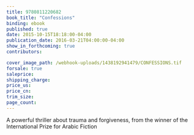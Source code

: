 ```yaml
---
title: 9780811220682
book_title: "Confessions"
binding: ebook
published: true
date: 2015-10-15T18:18:00-04:00
publication_date: 2016-03-21T04:00:00-04:00
show_in_forthcoming: true
contributors:

cover_image_path: /webhook-uploads/1438192941479/CONFESSIONS.tif
forsale: true
saleprice:
shipping_charge:
price_us:
price_cn:
trim_size:
page_count:
---
```

A powerful thriller about trauma and forgiveness, from the winner of the International Prize for Arabic Fiction

